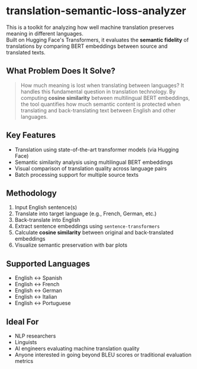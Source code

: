 # translation-semantic-loss-analyzer

This is a toolkit for analyzing how well machine translation preserves meaning in different languages.  
Built on Hugging Face's Transformers, it evaluates the **semantic fidelity** of translations by comparing BERT embeddings between source and translated texts.

## What Problem Does It Solve?

> How much meaning is lost when translating between languages?
It handles this fundamental question in translation technology. By computing **cosine similarity** between multilingual BERT embeddings, the tool quantifies how much semantic content is protected when translating and back-translating text between English and other languages.

## Key Features

- Translation using state-of-the-art transformer models (via Hugging Face)
- Semantic similarity analysis using multilingual BERT embeddings
- Visual comparison of translation quality across language pairs
- Batch processing support for multiple source texts

## Methodology

1. Input English sentence(s)
2. Translate into target language (e.g., French, German, etc.)
3. Back-translate into English
4. Extract sentence embeddings using `sentence-transformers`
5. Calculate **cosine similarity** between original and back-translated embeddings
6. Visualize semantic preservation with bar plots

## Supported Languages

- English ↔ Spanish  
- English ↔ French  
- English ↔ German  
- English ↔ Italian  
- English ↔ Portuguese  

## Ideal For

- NLP researchers
- Linguists
- AI engineers evaluating machine translation quality
- Anyone interested in going beyond BLEU scores or traditional evaluation metrics


